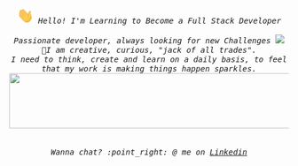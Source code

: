 <p align="center">
  <br><br><br><br>
  <samp>
   <img src="https://raw.githubusercontent.com/ABSphreak/ABSphreak/master/gifs/Hi.gif" width="30px"><em> Hello!  I'm Learning to Become a Full Stack Developer <em>
    <br><br> Passionate developer, always looking for new Challenges  <img src="https://user-images.githubusercontent.com/5679180/79618120-0daffb80-80be-11ea-819e-d2b0fa904d07.gif" width="27px">
     <br>🌈I am creative, curious, "jack of all trades". 
     <br>I need to think, create and learn on a daily basis, to feel that my work is making things happen sparkles.<br>
    <img src="http://24.media.tumblr.com/65c60380ab882d9b6d65bcb5b074a025/tumblr_myherfUHLt1rt67t1o1_500.gif" height="100px" width="930px" align="center">
    <br><br><br> Wanna chat? :point_right: @ me on <a href="https://www.linkedin.com/in/aicha-hamida/">Linkedin </a>
  </samp>
</p>

